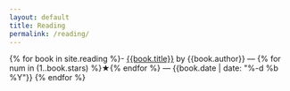 ```yaml
---
layout: default
title: Reading
permalink: /reading/
---
```

{% for book in site.reading %}- [{{book.title}}]({{site.url}}{{book.url}}) by {{book.author}} –– {% for num in (1..book.stars) %}★{% endfor %} –– {{book.date | date: "%-d %b %Y"}}
{% endfor %}
